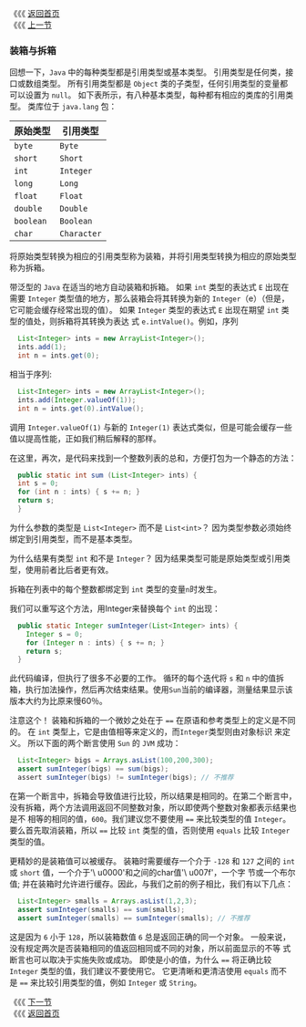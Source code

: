《《《 [返回首页](../README.md)      <br/>
《《《 [上一节](01_Generics.md)

### 装箱与拆箱

回想一下，`Java` 中的每种类型都是引用类型或基本类型。 引用类型是任何类，接口或数组类型。 所有引用类型都是 `Object` 类的子类型，任何引用类型的变量都
可以设置为 `null`。 如下表所示，有八种基本类型，每种都有相应的类库的引用类型。 类库位于 `java.lang` 包：
  
原始类型 | 引用类型
---|---
`byte` |`Byte`
`short` |`Short`
`int` |`Integer`
`long` |`Long`
`float` |`Float`
`double` |`Double`
`boolean` |`Boolean`
`char` |`Character`

将原始类型转换为相应的引用类型称为装箱，并将引用类型转换为相应的原始类型称为拆箱。

带泛型的 `Java` 在适当的地方自动装箱和拆箱。 如果 `int` 类型的表达式 `E` 出现在需要 `Integer` 类型值的地方，那么装箱会将其转换为新的
`Integer`（e）（但是，它可能会缓存经常出现的值）。 如果 `Integer` 类型的表达式 `E` 出现在期望 `int` 类型的值处，则拆箱将其转换为表达
式 `e.intValue()`。例如，序列

```java
  List<Integer> ints = new ArrayList<Integer>();
  ints.add(1);
  int n = ints.get(0);
```
  
相当于序列:
  
```java
  List<Integer> ints = new ArrayList<Integer>();
  ints.add(Integer.valueOf(1));
  int n = ints.get(0).intValue();
```
  
调用 `Integer.valueOf(1)` 与新的 `Integer(1)` 表达式类似，但是可能会缓存一些值以提高性能，正如我们稍后解释的那样。

在这里，再次，是代码来找到一个整数列表的总和，方便打包为一个静态的方法：

```java
  public static int sum (List<Integer> ints) {
  int s = 0;
  for (int n : ints) { s += n; }
  return s;
  }
```
  
为什么参数的类型是 `List<Integer>` 而不是 `List<int>`？ 因为类型参数必须始终绑定到引用类型，而不是基本类型。 

为什么结果有类型 `int` 和不是 `Integer`？ 因为结果类型可能是原始类型或引用类型，使用前者比后者更有效。

拆箱在列表中的每个整数都绑定到 `int` 类型的变量`n`时发生。  

我们可以重写这个方法，用Integer来替换每个 `int` 的出现：

```java
  public static Integer sumInteger(List<Integer> ints) {
    Integer s = 0;
    for (Integer n : ints) { s += n; }
    return s;
  }
```

此代码编译，但执行了很多不必要的工作。 循环的每个迭代将 `s` 和 `n` 中的值拆箱，执行加法操作，然后再次结束结果。使用`Sun`当前的编译器，测量结果显示该
版本大约为比原来慢60％。
  
注意这个！ 装箱和拆箱的一个微妙之处在于 `==` 在原语和参考类型上的定义是不同的。 在 `int` 类型上，它是由值相等来定义的，而`Integer`类型则由对象标识
来定义。 所以下面的两个断言使用 `Sun` 的 `JVM` 成功： 
  
```java
  List<Integer> bigs = Arrays.asList(100,200,300);
  assert sumInteger(bigs) == sum(bigs);
  assert sumInteger(bigs) != sumInteger(bigs); // 不推荐
```

在第一个断言中，拆箱会导致值进行比较，所以结果是相同的。在第二个断言中，没有拆箱，两个方法调用返回不同整数对象，所以即使两个整数对象都表示结果也是不
相等的相同的值，`600`。我们建议您不要使用 `==` 来比较类型的值 `Integer`。 要么首先取消装箱，所以 `==` 比较 `int` 类型的值，否则使用 `equals` 比较
`Integer`类型的值。
 
更精妙的是装箱值可以被缓存。 装箱时需要缓存一个介于 `-128` 和 `127` 之间的 `int` 或 `short` 值，一个介于'\ u0000'和之间的char值'\ u007f'，一个字
节或一个布尔值; 并在装箱时允许进行缓存。因此，与我们之前的例子相比，我们有以下几点：

```java
  List<Integer> smalls = Arrays.asList(1,2,3);
  assert sumInteger(smalls) == sum(smalls);
  assert sumInteger(smalls) == sumInteger(smalls); // 不推荐
```
 
这是因为 `6` 小于 `128`，所以装箱数值 `6` 总是返回正确的同一个对象。 一般来说，没有规定两次是否装箱相同的值返回相同或不同的对象，所以前面显示的不等
式断言也可以取决于实施失败或成功。 即使是小的值，为什么 `==` 将正确比较 `Integer` 类型的值，我们建议不要使用它。 它更清晰和更清洁使用 `equals` 而不
是 `==` 来比较引用类型的值，例如 `Integer` 或 `String`。
 
《《《 [下一节](03_Foreach.md)   <br/>
《《《 [返回首页](../README.md)
